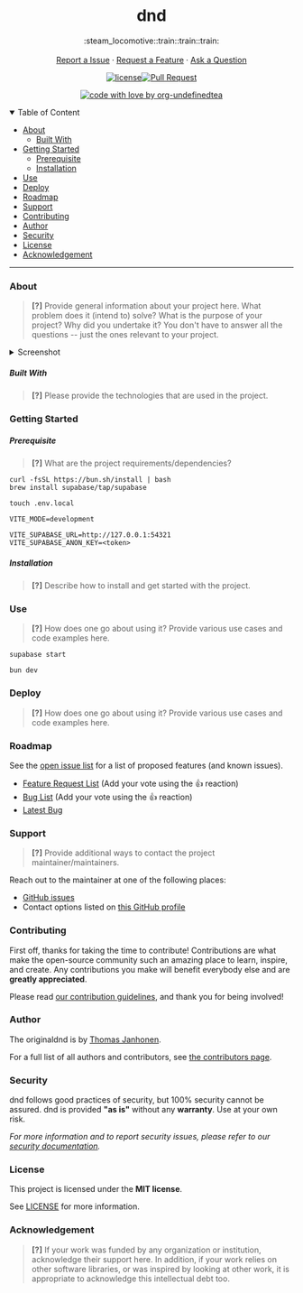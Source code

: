<h1 align="center">
  dnd
</h1>

<section align="center">
  <!-- ??? -->
  :steam_locomotive::train::train::train:
</section>

<br />

<section align="center">
  <!-- navigation -->
  <a href="https://github.com/org-undefinedtea/dnd/issues/new?assignees=&labels=bug&template=01_BUG_REPORT.md&title=bug%3A+">Report a Issue</a>
  ·
  <a href="https://github.com/org-undefinedtea/dnd/issues/new?assignees=&labels=enhancement&template=02_FEATURE_REQUEST.md&title=feat%3A+">Request a Feature</a>
  ·
  <a href="https://github.com/org-undefinedtea/dnd/issues/new?assignees=&labels=question&template=04_SUPPORT_QUESTION.md&title=support%3A+">Ask a Question</a>
</section>

<section align="center">
  <!-- status -->

[![license](https://img.shields.io/github/license/org-undefinedtea/dnd.svg?style=flat-square)](LICENSE)[![Pull Request](https://img.shields.io/badge/PRs-welcome-ff69b4.svg?style=flat-square)](https://github.com/org-undefinedtea/dnd/issues?q=is%3Aissue+is%3Aopen+label%3A%22help+wanted%22)

[![code with love by org-undefinedtea](https://img.shields.io/badge/%3C%2F%3E%20with%20%E2%99%A5%20by-the_real_undefinedtea-ff1414.svg?style=flat-square)](https://github.com/the_real_undefinedtea)

</section>

<details open="open">
  <summary>Table of Content</summary>

- [About](#about)
  - [Built With](#built-with)
- [Getting Started](#getting-started)
  - [Prerequisite](#prerequisite)
  - [Installation](#installation)
- [Use](#use)
- [Deploy](#deploy)
- [Roadmap](#roadmap)
- [Support](#support)
- [Contributing](#contributing)
- [Author](#author)
- [Security](#security)
- [License](#license)
- [Acknowledgement](#acknowledgement)
</details>

---

### About

> **[?]**
> Provide general information about your project here.
> What problem does it (intend to) solve?
> What is the purpose of your project?
> Why did you undertake it?
> You don't have to answer all the questions -- just the ones relevant to your project.

<details>
  <summary>Screenshot</summary>
  <br />

> **[?]**
> Please provide your screenshots here.

</details>

##### Built With

> **[?]**
> Please provide the technologies that are used in the project.

### Getting Started

##### Prerequisite

> **[?]**
> What are the project requirements/dependencies?

```shell
curl -fsSL https://bun.sh/install | bash
brew install supabase/tap/supabase
```

```shell
touch .env.local
```

```
VITE_MODE=development

VITE_SUPABASE_URL=http://127.0.0.1:54321
VITE_SUPABASE_ANON_KEY=<token>
```

##### Installation

> **[?]**
> Describe how to install and get started with the project.

### Use

> **[?]**
> How does one go about using it?
> Provide various use cases and code examples here.

```shell
supabase start
```

```shell
bun dev
```

### Deploy

> **[?]**
> How does one go about using it?
> Provide various use cases and code examples here.

### Roadmap

See the [open issue list](https://github.com/org-undefinedtea/dnd/issues) for a list of proposed features (and known issues).

- [Feature Request List](https://github.com/org-undefinedtea/dnd/issues?q=label%3Aenhancement+is%3Aopen+sort%3Areactions-%2B1-desc) (Add your vote using the 👍 reaction)
- [Bug List](https://github.com/org-undefinedtea/dnd/issues?q=is%3Aissue+is%3Aopen+label%3Abug+sort%3Areactions-%2B1-desc) (Add your vote using the 👍 reaction)
- [Latest Bug](https://github.com/org-undefinedtea/dnd/issues?q=is%3Aopen+is%3Aissue+label%3Abug)

### Support

> **[?]**
> Provide additional ways to contact the project maintainer/maintainers.

Reach out to the maintainer at one of the following places:

- [GitHub issues](https://github.com/org-undefinedtea/dnd/issues/new?assignees=&labels=question&template=04_SUPPORT_QUESTION.md&title=support%3A+)
- Contact options listed on [this GitHub profile](https://github.com/org-undefinedtea)

### Contributing

First off, thanks for taking the time to contribute! Contributions are what make the open-source community such an amazing place to learn, inspire, and create. Any contributions you make will benefit everybody else and are **greatly appreciated**.

Please read [our contribution guidelines](documentation/contribute.md), and thank you for being involved!

### Author

The originaldnd is by [Thomas Janhonen](https://github.com/org-undefinedtea).

For a full list of all authors and contributors, see [the contributors page](https://github.com/org-undefinedtea/dnd/contributors).

### Security

dnd follows good practices of security, but 100% security cannot be assured.
dnd is provided **"as is"** without any **warranty**. Use at your own risk.

_For more information and to report security issues, please refer to our [security documentation](documentation/security.md)._

### License

This project is licensed under the **MIT license**.

See [LICENSE](license) for more information.

### Acknowledgement

> **[?]**
> If your work was funded by any organization or institution, acknowledge their support here.
> In addition, if your work relies on other software libraries, or was inspired by looking at other work, it is appropriate to acknowledge this intellectual debt too.
